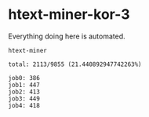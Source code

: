 # htext-miner-kor-3

Everything doing here is automated.

```
htext-miner

total: 2113/9855 (21.440892947742263%)

job0: 386
job1: 447
job2: 413
job3: 449
job4: 418
```